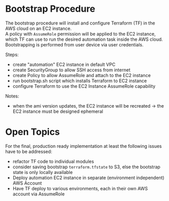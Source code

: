 # Bootstrap Procedure

The bootstrap procedure will install and configure Terraform (TF) in the AWS cloud on an EC2 instance.  
A policy with `AssumeRole` permission will be applied to the EC2 instance, which TF can use to run the desired automation
task inside the AWS cloud.  
Bootstrapping is performed from user device via user credentials. 

Steps:

- create "automation" EC2 instance in default VPC
- create SecurityGroup to allow SSH access from internet
- create Policy to allow AssumeRole and attach to the EC2 instance
- run bootstrap.sh script which installs Terraform to EC2 instance
- configure Terraform to use the EC2 Instance AssumeRole capability

Notes:

- when the ami version updates, the EC2 instance will be recreated -> the EC2 instance must be designed ephemeral

# Open Topics

For the final, production ready implementation at least the following issues have to be addressed:

* refactor TF code to individual modules
* consider saving bootstrap `terraform.tfstate` to S3, else the bootstrap state is only locally available
* Deploy automation EC2 instance in separate (environment independent) AWS Account
* Have TF deploy to various environments, each in their own AWS account via AssumeRole